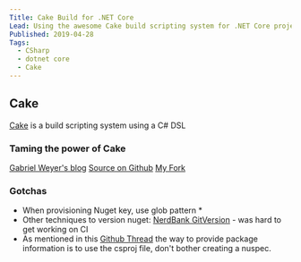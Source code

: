 ```yaml
---
Title: Cake Build for .NET Core
Lead: Using the awesome Cake build scripting system for .NET Core projects.
Published: 2019-04-28
Tags:
  - CSharp
  - dotnet core
  - Cake
---
```


## Cake

[Cake](https://cakebuild.net) is a build scripting system using a C# DSL

### Taming the power of Cake

[Gabriel Weyer's blog](https://gabrielweyer.net/2018/04/22/cake-build/)
[Source on Github](https://github.com/gabrielweyer/cake-build)
[My Fork](https://github.com/mishrsud/cake-build)

### Gotchas

- When provisioning Nuget key, use glob pattern \*
- Other techniques to version nuget: [NerdBank GitVersion](https://github.com/AArnott/Nerdbank.GitVersioning/blob/master/doc/nbgv-cli.md) - was hard to get working on CI
- As mentioned in this [Github Thread](https://github.com/dotnet/cli/issues/2170) the way to provide package information is to use the csproj file, don't bother creating a nuspec.
